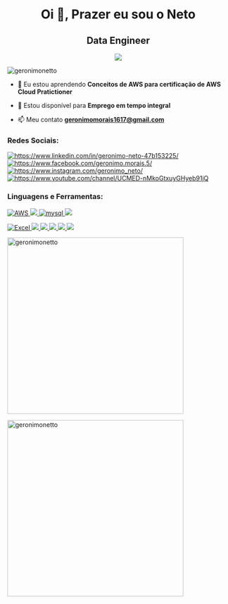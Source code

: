 

<h1 align="center">Oi 👋, Prazer eu sou o Neto</h1>
<h2 align="center">Data Engineer</h2>
<p align ="center"> <img src="https://user-images.githubusercontent.com/52280124/140497722-2495afbd-f2a9-4462-955f-f711bc90254a.gif"/> </p>
<p align="left"> <img src="https://komarev.com/ghpvc/?username=geronimonetto&label=Profile%20views&color=0e75b6&style=flat" alt="geronimonetto" /> </p>

- 🌱 Eu estou aprendendo **Conceitos de AWS para certificação de AWS Cloud Pratictioner**

- 🤝 Estou disponível para **Emprego em tempo integral**

- 📫 Meu contato **geronimomorais1617@gmail.com**

<h3 align="left">Redes Sociais:</h3>
<p align="left">
<a href="https://www.linkedin.com/in/geronimo-neto-47b153225/"><img align="center" src="https://img.shields.io/badge/LinkedIn-0077B5?style=for-the-badge&logo=linkedin&logoColor=white" alt="https://www.linkedin.com/in/geronimo-neto-47b153225/"/></a>  <a href="https://www.facebook.com/geronimo.morais.5/" ><img align="center" src="https://img.shields.io/badge/Facebook-1877F2?style=for-the-badge&logo=facebook&logoColor=white" alt="https://www.facebook.com/geronimo.morais.5/"/></a>  <a href="https://www.instagram.com/geronimo_neto/"><img align="center" src="https://img.shields.io/badge/Instagram-E4405F?style=for-the-badge&logo=instagram&logoColor=white" alt="https://www.instagram.com/geronimo_neto/" /></a>  <a href="https://www.youtube.com/channel/UCMED-nMkoGtxuyGHyeb91jQ" ><img align="center" src="https://img.shields.io/badge/YouTube-FF0000?style=for-the-badge&logo=youtube&logoColor=white" alt="https://www.youtube.com/channel/UCMED-nMkoGtxuyGHyeb91jQ"/></a>
  
<h3 align="left">Linguagens e Ferramentas:</h3>
<a href="https://aws.amazon.com/pt/" target="_blank" rel="noreferrer"><img src="https://img.shields.io/badge/AWS-%23FF9900.svg?style=for-the-badge&logo=amazon-aws&logoColor=white" alt="AWS"/> </a>
<a href="https://www.python.org" target="_blank" rel="noreferrer"> <img src="https://img.shields.io/badge/python-3670A0?style=for-the-badge&logo=python&logoColor=ffdd54"/> </a>
<a href="https://www.mysql.com/" target="_blank" rel="noreferrer"><img src="https://img.shields.io/badge/MySQL-00000F?style=for-the-badge&logo=mysql&logoColor=white" alt="mysql"/> </a>  
<a href="https://spark.apache.org/" target="_blank" rel="noreferrer"> <img src="https://img.shields.io/badge/Apache%20Spark-FDEE21?style=flat-square&logo=apachespark&logoColor=black"/> </a>   
</p><a href="https://www.microsoft.com/pt-br/" target="_blank" rel="noreferrer"><img src="https://img.shields.io/badge/Microsoft_Excel-217346?style=for-the-badge&logo=microsoft-excel&logoColor=white" alt="Excel"/> </a>
<a href="https://git-scm.com/" target="_blank" rel="noreferrer"><img src="https://img.shields.io/badge/git-%23F05033.svg?style=for-the-badge&logo=git&logoColor=white"/> </a> 
<a href="https://www.docker.com/" target="_blank" rel="noreferrer"><img src="https://img.shields.io/badge/docker-%230db7ed.svg?style=for-the-badge&logo=docker&logoColor=white"/> </a>
<a href="https://kubernetes.io/pt-br/" target="_blank" rel="noreferrer"><img src="https://img.shields.io/badge/kubernetes-%23326ce5.svg?style=for-the-badge&logo=kubernetes&logoColor=white"/> </a>
<a href="https://www.linux.org/" target="_blank" rel="noreferrer"><img src="https://img.shields.io/badge/Linux-FCC624?style=for-the-badge&logo=linux&logoColor=black"/> </a>
<a href="https://https://airflow.apache.org/" target="_blank" rel="noreferrer"><img src="https://img.shields.io/badge/Apache%20Airflow-017CEE?style=for-the-badge&logo=Apache%20Airflow&logoColor=white"/> </a>


<p><img align="center" width ="400" src="https://github-readme-stats.vercel.app/api?username=geronimonetto&show_icons=true&locale=en" alt="geronimonetto" /></p>
<p><img align="center" width ="400" src="https://github-readme-streak-stats.herokuapp.com/?user=geronimonetto&" alt="geronimonetto" /></p>

